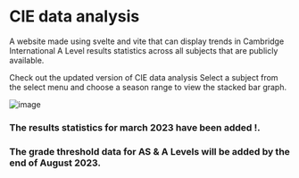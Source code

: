 # CIE data analysis
A website made using svelte and vite that can display trends in Cambridge International A Level results statistics across all subjects that are publicly available.
<br />

Check out the updated version of CIE data analysis
Select a subject from the select menu and choose a season range to view the stacked bar graph.

![image](https://github.com/Rithish288/CIE-data-anaylsis/assets/78716702/17346319-453c-4ce7-a215-7a5fc8fe3c46)

### The results statistics for march 2023 have been added !.

### The grade threshold data for AS & A Levels will be added by the end of August 2023.
